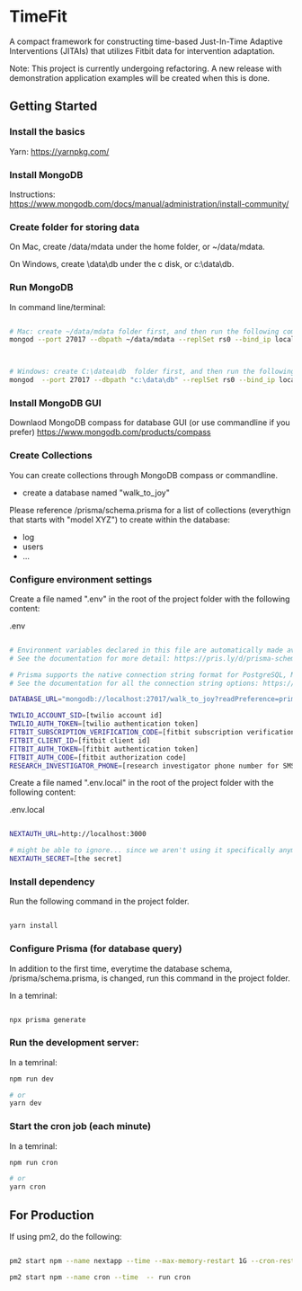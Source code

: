 # TimeFit

A compact framework for constructing time-based Just-In-Time Adaptive Interventions (JITAIs) that utilizes Fitbit data for intervention adaptation.

Note: This project is currently undergoing refactoring. A new release with demonstration application examples will be created when this is done.


## Getting Started

### Install the basics

Yarn: https://yarnpkg.com/

### Install MongoDB
Instructions: https://www.mongodb.com/docs/manual/administration/install-community/

### Create folder for storing data

On Mac, create /data/mdata under the home folder, or  ~/data/mdata.

On Windows, create \data\db under the c disk, or c:\data\db.


### Run MongoDB


In command line/terminal:

```bash

# Mac: create ~/data/mdata folder first, and then run the following command in the terminal:
mongod --port 27017 --dbpath ~/data/mdata --replSet rs0 --bind_ip localhost



# Windows: create C:\datea\db  folder first, and then run the following command in the terminal:
mongod  --port 27017 --dbpath "c:\data\db" --replSet rs0 --bind_ip localhost

```
### Install MongoDB GUI

Downlaod MongoDB compass for database GUI (or use commandline if you prefer)
https://www.mongodb.com/products/compass

### Create Collections

You can create collections through MongoDB compass or commandline.

* create a database named "walk_to_joy" 

Please reference /prisma/schema.prisma for a list of collections (everythign that starts with "model XYZ") to create within the database:
* log
* users
* ...

### Configure environment settings

Create a file named ".env" in the root of the project folder with the following content:

.env 

```bash

# Environment variables declared in this file are automatically made available to Prisma.
# See the documentation for more detail: https://pris.ly/d/prisma-schema#accessing-environment-variables-from-the-schema

# Prisma supports the native connection string format for PostgreSQL, MySQL, SQLite, SQL Server, MongoDB (Preview) and CockroachDB (Preview).
# See the documentation for all the connection string options: https://pris.ly/d/connection-strings

DATABASE_URL="mongodb://localhost:27017/walk_to_joy?readPreference=primary&appname=MongoDB%20Compass&ssl=false&retryWrites=false"

TWILIO_ACCOUNT_SID=[twilio account id]
TWILIO_AUTH_TOKEN=[twilio authentication token]
FITBIT_SUBSCRIPTION_VERIFICATION_CODE=[fitbit subscription verification code]
FITBIT_CLIENT_ID=[fitbit client id]
FITBIT_AUTH_TOKEN=[fitbit authentication token]
FITBIT_AUTH_CODE=[fitbit authorization code]
RESEARCH_INVESTIGATOR_PHONE=[research investigator phone number for SMS]

```

Create a file named ".env.local" in the root of the project folder with the following content:

.env.local

```bash

NEXTAUTH_URL=http://localhost:3000

# might be able to ignore... since we aren't using it specifically anymore?
NEXTAUTH_SECRET=[the secret]

```

### Install dependency

Run the following command in the project folder.

```bash

yarn install

```

### Configure Prisma (for database query)

In addition to the first time, everytime the database schema, /prisma/schema.prisma, is changed, run this command in the project folder.

In a temrinal:

```bash

npx prisma generate

```

### Run the development server:

In a temrinal:

```bash
npm run dev

# or
yarn dev

```

### Start the cron job (each minute)

In a temrinal:

```bash
npm run cron

# or
yarn cron

```

## For Production

If using pm2, do the following:

```bash

pm2 start npm --name nextapp --time --max-memory-restart 1G --cron-restart="40 * * * *" -- run start

pm2 start npm --name cron --time  -- run cron

```
